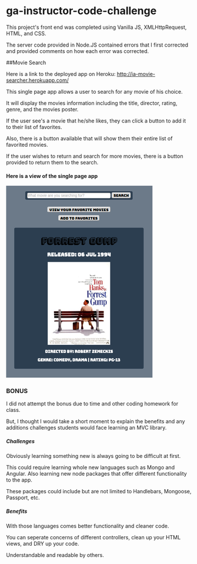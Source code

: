 # ga-instructor-code-challenge

This project's front end was completed using Vanilla JS, XMLHttpRequest, HTML, and CSS.

The server code provided in Node.JS contained errors that I first corrected and provided
comments on how each error was corrected.

##Movie Search

Here is a link to the deployed app on Heroku: http://ia-movie-searcher.herokuapp.com/

This single page app allows a user to search for any movie of his choice.

It will display the movies information including the title, director, rating, genre, and the movies poster.

If the user see's a movie that he/she likes, they can click a button to add it to their list of favorites.

Also, there is a button available that will show them their entire list of favorited movies.

If the user wishes to return and search for more movies, there is a button provided to return them to the search.


#### Here is a view of the single page app
![movie-search](movie-search.png)

### BONUS
I did not attempt the bonus due to time and other coding homework for class.

But, I thought I would take a short moment to explain the benefits and any additions challenges
students would face learning an MVC library.

##### Challenges
Obviously learning something new is always going to be difficult at first.

This could require learning whole new languages such as Mongo and Angular.
Also learning new node packages that offer different functionality to the app.

These packages could include but are not limited to Handlebars, Mongoose, Passport, etc.

##### Benefits

With those languages comes better functionality and cleaner code.

You can seperate concerns of different controllers, clean up your HTML views, and DRY up your code.

Understandable and readable by others.
